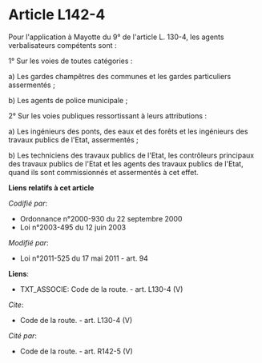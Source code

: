 # Article L142-4

Pour l'application à Mayotte du 9° de l'article L. 130-4, les agents verbalisateurs compétents sont : 

1° Sur les voies de toutes catégories : 

a) Les gardes champêtres des communes et les gardes particuliers assermentés ; 

b) Les agents de police municipale ; 

2° Sur les voies publiques ressortissant à leurs attributions : 

a) Les ingénieurs des ponts, des eaux et des forêts et les ingénieurs des travaux publics de l'Etat, assermentés ; 

b) Les techniciens des travaux publics de l'Etat, les contrôleurs principaux des travaux publics de l'Etat et les agents des
travaux publics de l'Etat, quand ils sont commissionnés et assermentés à cet effet.

**Liens relatifs à cet article**

_Codifié par_:

  - Ordonnance n°2000-930 du 22 septembre 2000
  - Loi n°2003-495 du 12 juin 2003

_Modifié par_:

  - Loi n°2011-525 du 17 mai 2011 - art. 94

**Liens**:

  - TXT_ASSOCIE: Code de la route. - art. L130-4 (V)

_Cite_:

  - Code de la route. - art. L130-4 (V)

_Cité par_:

  - Code de la route. - art. R142-5 (V)
